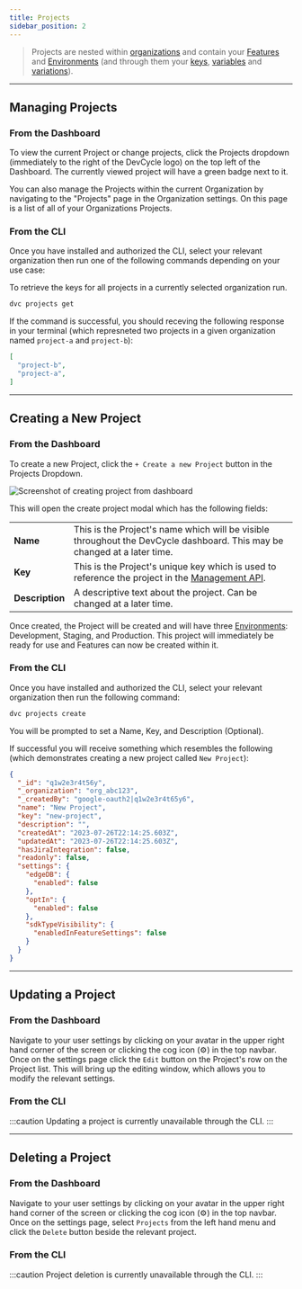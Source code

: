 ```yaml
---
title: Projects
sidebar_position: 2
---
```


> Projects are nested within [organizations](./organizations.md) and contain your [Features](./features.md) and [Environments](./environments.md) (and through them your [keys](./keys.md), [variables](./variables.md) and [variations](./variations.md)).

---

## Managing Projects

### From the Dashboard

To view the current Project or change projects, click the Projects dropdown (immediately to the right of the DevCycle logo) on the top left of the Dashboard. The currently viewed project will have a green badge next to it. 

You can also manage the Projects within the current Organization by navigating to the "Projects" page in the Organization settings. On this page is a list of all of your Organizations Projects. 

### From the CLI

Once you have installed and authorized the CLI, select your relevant organization then run one of the following commands depending on your use case:

To retrieve the keys for all projects in a currently selected organization run.

```bash
dvc projects get
```  

If the command is successful, you should receving the following response in your terminal (which represneted two projects in a given organization named `project-a` and `project-b`):

```json
[
  "project-b",
  "project-a",
]

```

---

## Creating a New Project

### From the Dashboard

To create a new Project, click the `+ Create a new Project` button in the Projects Dropdown. 

![Screenshot of creating project from dashboard](/essentials/projects/create.png)

This will open the create project modal which has the following fields:

|        |                            |
|--------|----------------------------|
| **Name** | This is the Project's name which will be visible throughout the DevCycle dashboard. This may be changed at a later time. |
| **Key** | This is the Project's unique key which is used to reference the project in the [Management API](/management-api/). |
| **Description** | A descriptive text about the project. Can be changed at a later time. |

Once created, the Project will be created and will have three [Environments](/essentials/environments): Development, Staging, and Production. This project will immediately be ready for use and Features can now be created within it. 


### From the CLI

Once you have installed and authorized the CLI, select your relevant organization then run the following command:

```bash
dvc projects create
```
You will be prompted to set a Name, Key, and Description (Optional). 

If successful you will receive something which resembles the following (which demonstrates creating a new project called `New Project`):

```json
{
  "_id": "q1w2e3r4t56y",
  "_organization": "org_abc123",
  "_createdBy": "google-oauth2|q1w2e3r4t65y6",
  "name": "New Project",
  "key": "new-project",
  "description": "",
  "createdAt": "2023-07-26T22:14:25.603Z",
  "updatedAt": "2023-07-26T22:14:25.603Z",
  "hasJiraIntegration": false,
  "readonly": false,
  "settings": {
    "edgeDB": {
      "enabled": false
    },
    "optIn": {
      "enabled": false
    },
    "sdkTypeVisibility": {
      "enabledInFeatureSettings": false
    }
  }
}
```

---

## Updating a Project

### From the Dashboard
Navigate to your user settings by clicking on your avatar in the upper right hand corner of the screen or clicking the cog icon (⚙️) in the top navbar. Once on the settings page click the `Edit` button on the Project's row on the Project list. This will bring up the editing window, which allows you to modify the relevant settings.

### From the CLI

:::caution
Updating a project is currently unavailable through the CLI.
:::

---

## Deleting a Project

### From the Dashboard

Navigate to your user settings by clicking on your avatar in the upper right hand corner of the screen or clicking the cog icon (⚙️) in the top navbar. Once on the settings page, select `Projects` from the left hand menu and click the `Delete` button beside the relevant project.

### From the CLI

:::caution
Project deletion is currently unavailable through the CLI.
:::

